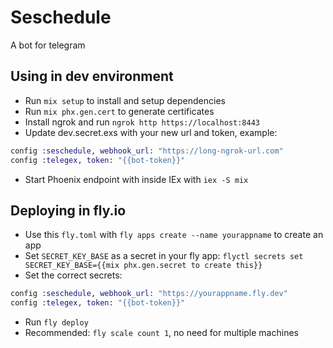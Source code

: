 # Seschedule

A bot for telegram

## Using in dev environment

  * Run `mix setup` to install and setup dependencies
  * Run `mix phx.gen.cert` to generate certificates
  * Install ngrok and run `ngrok http https://localhost:8443`
  * Update dev.secret.exs with your new url and token, example:

  ```elixir
  config :seschedule, webhook_url: "https://long-ngrok-url.com"
  config :telegex, token: "{{bot-token}}"
  ```
  * Start Phoenix endpoint with inside IEx with `iex -S mix`


## Deploying in fly.io

  * Use this `fly.toml` with `fly apps create --name yourappname` to create an app
  * Set `SECRET_KEY_BASE` as a secret in your fly app: `flyctl secrets set SECRET_KEY_BASE={{mix phx.gen.secret to create this}}`
  * Set the correct secrets:
  ```elixir
  config :seschedule, webhook_url: "https://yourappname.fly.dev"
  config :telegex, token: "{{bot-token}}"
  ```
  * Run `fly deploy`
  * Recommended: `fly scale count 1`, no need for multiple machines


